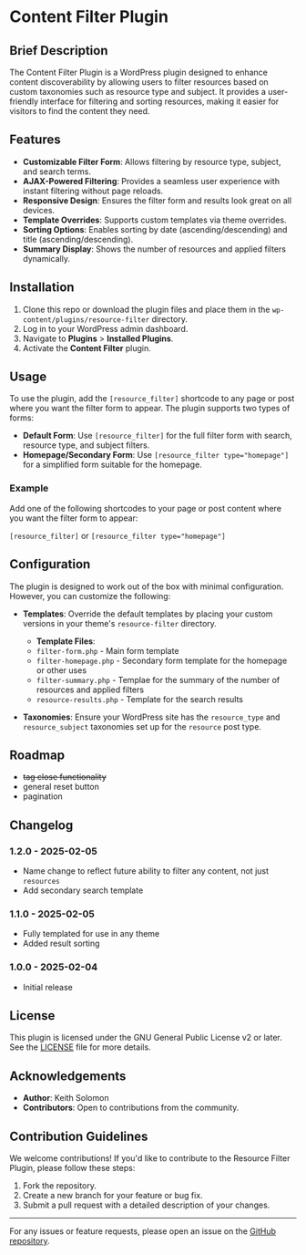 # Content Filter Plugin

## Brief Description
The Content Filter Plugin is a WordPress plugin designed to enhance content discoverability by allowing users to filter resources based on custom taxonomies such as resource type and subject. It provides a user-friendly interface for filtering and sorting resources, making it easier for visitors to find the content they need.

## Features
- **Customizable Filter Form**: Allows filtering by resource type, subject, and search terms.
- **AJAX-Powered Filtering**: Provides a seamless user experience with instant filtering without page reloads.
- **Responsive Design**: Ensures the filter form and results look great on all devices.
- **Template Overrides**: Supports custom templates via theme overrides.
- **Sorting Options**: Enables sorting by date (ascending/descending) and title (ascending/descending).
- **Summary Display**: Shows the number of resources and applied filters dynamically.

## Installation
1. Clone this repo or download the plugin files and place them in the `wp-content/plugins/resource-filter` directory.
2. Log in to your WordPress admin dashboard.
3. Navigate to **Plugins** > **Installed Plugins**.
4. Activate the **Content Filter** plugin.

## Usage
To use the plugin, add the `[resource_filter]` shortcode to any page or post where you want the filter form to appear. The plugin supports two types of forms:
- **Default Form**: Use `[resource_filter]` for the full filter form with search, resource type, and subject filters.
- **Homepage/Secondary Form**: Use `[resource_filter type="homepage"]` for a simplified form suitable for the homepage.

### Example
Add one of the following shortcodes to your page or post content where you want the filter form to appear:

`[resource_filter]` or `[resource_filter type="homepage"]`

## Configuration
The plugin is designed to work out of the box with minimal configuration. However, you can customize the following:
- **Templates**: Override the default templates by placing your custom versions in your theme's `resource-filter` directory.
  - **Template Files**:
  - `filter-form.php` - Main form template
  - `filter-homepage.php` - Secondary form template for the homepage or other uses
  - `filter-summary.php` - Templae for the summary of the number of resources and applied filters
  - `resource-results.php` - Template for the search results

- **Taxonomies**: Ensure your WordPress site has the `resource_type` and `resource_subject` taxonomies set up for the `resource` post type.

## Roadmap
- ~~tag close functionality~~
- general reset button
- pagination

## Changelog
### 1.2.0 - 2025-02-05
- Name change to reflect future ability to filter any content, not just `resources`
- Add secondary search template

### 1.1.0 - 2025-02-05
- Fully templated for use in any theme
- Added result sorting

### 1.0.0 - 2025-02-04
- Initial release

## License
This plugin is licensed under the GNU General Public License v2 or later. See the [LICENSE](LICENSE) file for more details.

## Acknowledgements
- **Author**: Keith Solomon
- **Contributors**: Open to contributions from the community.

## Contribution Guidelines
We welcome contributions! If you'd like to contribute to the Resource Filter Plugin, please follow these steps:
1. Fork the repository.
2. Create a new branch for your feature or bug fix.
3. Submit a pull request with a detailed description of your changes.

---

For any issues or feature requests, please open an issue on the [GitHub repository](https://github.com/Vincent-Design-Inc/resource-filter).
